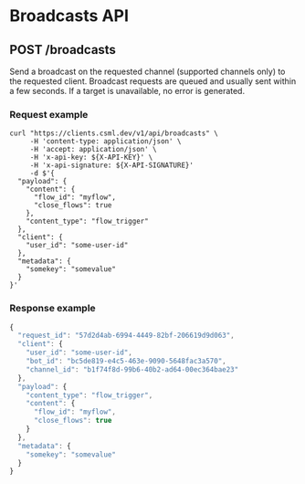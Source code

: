 # Broadcasts API

## POST /broadcasts

Send a broadcast on the requested channel \(supported channels only\) to the requested client. Broadcast requests are queued and usually sent within a few seconds. If a target is unavailable, no error is generated.

### Request example

```text
curl "https://clients.csml.dev/v1/api/broadcasts" \
     -H 'content-type: application/json' \
     -H 'accept: application/json' \
     -H 'x-api-key: ${X-API-KEY}' \
     -H 'x-api-signature: ${X-API-SIGNATURE}'
     -d $'{
  "payload": {
    "content": {
      "flow_id": "myflow",
      "close_flows": true
    },
    "content_type": "flow_trigger"
  },
  "client": {
    "user_id": "some-user-id"
  },
  "metadata": {
    "somekey": "somevalue"
  }
}'

```

### Response example

```javascript
{
  "request_id": "57d2d4ab-6994-4449-82bf-206619d9d063",
  "client": {
    "user_id": "some-user-id",
    "bot_id": "bc5de819-e4c5-463e-9090-5648fac3a570",
    "channel_id": "b1f74f8d-99b6-40b2-ad64-00ec364bae23"
  },
  "payload": {
    "content_type": "flow_trigger",
    "content": {
      "flow_id": "myflow",
      "close_flows": true
    }
  },
  "metadata": {
    "somekey": "somevalue"
  }
}
```

